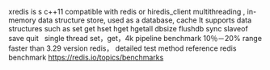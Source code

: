 xredis is s c++11   compatible with redis or hiredis_client multithreading  , in-memory data structure store, used as a database, cache  It supports data structures such as set get hset hget hgetall dbsize flushdb sync slaveof save quit   single thread set，get，4k pipeline benchmark  10％－20% range faster than 3.29 version redis， detailed test method reference redis benchmark https://redis.io/topics/benchmarks

